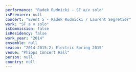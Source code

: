 ```yaml
---
performance: "Radek Rudnicki - SF a/v solo"
isPremiere: null
concert: "Event 5 - Radek Rudnicki / Laurent Segretier"
work: "SF a v solo"
isCommission: false
isResidency: false
work_year: "2014"
ensemble: null
season: "2014-2015:2: Electric Spring 2015"
venue: "Phipps Concert Hall"
person: null
country: null
---
```


